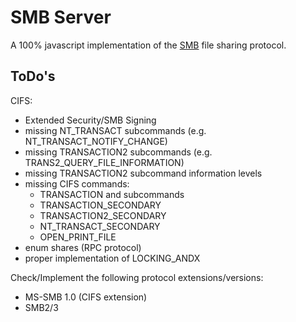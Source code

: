# SMB Server

A 100% javascript implementation of the [SMB][] file sharing protocol.

## ToDo's

CIFS:

* Extended Security/SMB Signing
* missing NT_TRANSACT subcommands (e.g. NT_TRANSACT_NOTIFY_CHANGE)
* missing TRANSACTION2 subcommands (e.g. TRANS2_QUERY_FILE_INFORMATION)
* missing TRANSACTION2 subcommand information levels
* missing CIFS commands:
  * TRANSACTION and subcommands
  * TRANSACTION_SECONDARY
  * TRANSACTION2_SECONDARY
  * NT_TRANSACT_SECONDARY
  * OPEN_PRINT_FILE
* enum shares (RPC protocol)
* proper implementation of LOCKING_ANDX

Check/Implement the following protocol extensions/versions:

* MS-SMB 1.0 (CIFS extension)
* SMB2/3

[SMB]: http://en.wikipedia.org/wiki/Server_Message_Block